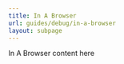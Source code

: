 ```yaml
---
title: In A Browser
url: guides/debug/in-a-browser
layout: subpage
---
```


In A Browser content here
